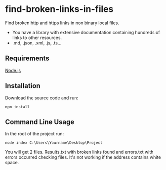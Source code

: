 # find-broken-links-in-files

Find broken http and https links in non binary local files.

* You have a library with extensive documentation containing hundreds of links to other resources.
* .md, .json, .xml, .js, .ts...


## Requirements

[Node.js](http://nodejs.org)


## Installation

Download the source code and run:

```shell
npm install
```

## Command Line Usage

In the root of the project run:

```shell
node index C:\Users\Yourname\Desktop\Project
```

You will get 2 files. Results.txt with broken links found and errors.txt with errors occurred checking files.
It's not working if the address contains white space.


